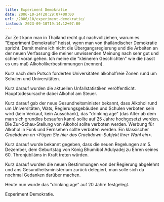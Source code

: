 ```yaml
---
title: Experiment Demokratie
date: 2006-10-24T20:29:07+00:00
url: /2006/10/experiment-demokratie/
lastmod: 2023-09-10T19:14:12+07:00
---
```

Zur Zeit kann man in Thailand recht gut nachvollziehen, warum es "Experiment Demokratie" heisst, wenn man von thailändischer Demokratie spricht. Damit meine ich nicht die Übergangsregierung und die Arbeiten an der neuen Verfassung die meiner unwissenden Meinung nach sehr gut und schnell voran gehen. Ich meine die "kleineren Geschichten" wie die (lasst es uns mal) Alkoholikerbestimmungen (nennen).

Kurz nach dem Putsch forderten Universitäten alkoholfreie Zonen rund um Schulen und Universitäten.

Kurz darauf wurden die aktuellen Unfallstatistiken veröffentlicht. Haupttodesursache dabei Alkohol am Steuer.

Kurz darauf gab der neue Gesundheitsminister bekannt, dass Alkohol rund um Universitäten, Wats, Regierungsgebäuden und Schulen verboten sein wird (kein Verkauf, kein Ausschank), das "drinking age" (das Alter ab dem man sich grundlos besaufen kann) sollte auf 25 Jahre hochgesetzt werden. Die Zur-Schau-Stellung von Alkohol sollte verboten werden. Werbung für Alkohol in Funk und Fernsehen sollte verboten werden. Ein klassischer _Crackdown on <Fügen Sie hier das Crackdown-Subjekt Ihrer Wahl ein>_.

Kurz darauf wurde bekannt gegeben, dass die neuen Regelungen am 5. Dezember, dem Geburtstag von König Bhumibol Adulyadej zu Ehren seines 60. Thronjubiläms in Kraft treten würden.

Kurz darauf wurden die neuen Bestimmungen von der Regierung abgelehnt und ans Gesundheitsministerium zurück delegiert, man solle sich da nochmal Gedanken darüber machen.

Heute nun wurde das "drinking age" auf 20 Jahre festgelegt.

Experiment Demokratie.
